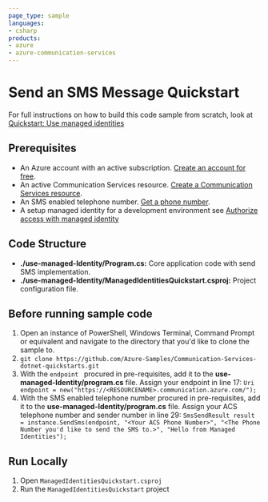 ```yaml
---
page_type: sample
languages:
- csharp
products:
- azure
- azure-communication-services
---
```



# Send an SMS Message Quickstart

For full instructions on how to build this code sample from scratch, look at [Quickstart: Use managed identities](https://docs.microsoft.com/en-us/azure/communication-services/quickstarts/managed-identity?pivots=programming-language-csharp)

## Prerequisites

- An Azure account with an active subscription. [Create an account for free](https://azure.microsoft.com/free/?WT.mc_id=A261C142F). 
- An active Communication Services resource. [Create a Communication Services resource](https://docs.microsoft.com/azure/communication-services/quickstarts/create-communication-resource).
- An SMS enabled telephone number. [Get a phone number](https://docs.microsoft.com/azure/communication-services/quickstarts/telephony-sms/get-phone-number).
- A setup managed identity for a development environment see [Authorize access with managed identity](https://docs.microsoft.com/en-us/azure/communication-services/quickstarts/managed-identity-from-cli)
## Code Structure

- **./use-managed-Identity/Program.cs:** Core application code with send SMS implementation.
- **./use-managed-Identity/ManagedIdentitiesQuickstart.csproj:** Project configuration file.

## Before running sample code

1. Open an instance of PowerShell, Windows Terminal, Command Prompt or equivalent and navigate to the directory that you'd like to clone the sample to.
2. `git clone https://github.com/Azure-Samples/Communication-Services-dotnet-quickstarts.git`
3. With the `endpoint ` procured in pre-requisites, add it to the **use-managed-Identity/program.cs** file. Assign your endpoint in line 17:
   ```Uri endpoint = new("https://<RESOURCENAME>.communication.azure.com/");```
4. With the SMS enabled telephone number procured in pre-requisites, add it to the **use-managed-Identity/program.cs** file. Assign your ACS telephone number and sender number in line 29:
   ```SmsSendResult result = instance.SendSms(endpoint, "<Your ACS Phone Number>", "<The Phone Number you'd like to send the SMS to.>", "Hello from Managed Identities");```

## Run Locally

1. Open `ManagedIdentitiesQuickstart.csproj`
2. Run the `ManagedIdentitiesQuickstart` project